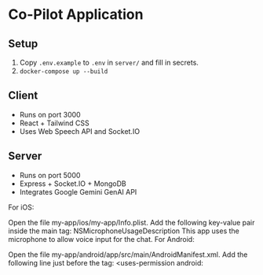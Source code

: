 # Co-Pilot Application

## Setup
1. Copy `.env.example` to `.env` in `server/` and fill in secrets.
2. `docker-compose up --build`

## Client
- Runs on port 3000
- React + Tailwind CSS
- Uses Web Speech API and Socket.IO

## Server
- Runs on port 5000
- Express + Socket.IO + MongoDB
- Integrates Google Gemini GenAI API



For iOS:

Open the file my-app/ios/my-app/Info.plist.
Add the following key-value pair inside the main <dict> tag:
<key>NSMicrophoneUsageDescription</key>
<string>This app uses the microphone to allow voice input for the chat.</string>
For Android:

Open the file my-app/android/app/src/main/AndroidManifest.xml.
Add the following line just before the <application> tag:
<uses-permission android:
